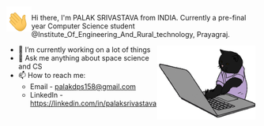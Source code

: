 <img align="left" width="50" height="50" src="hi.gif">

Hi there, I'm PALAK SRIVASTAVA from INDIA. Currently a pre-final year Computer Science student @Institute_Of_Engineering_And_Rural_technology, Prayagraj.





<img align="right" width="200" height="150" src="code-cat.gif">









- 🔭 I’m currently working on a lot of things
- 💬 Ask me anything about space science and CS
- 📫 How to reach me: 
  - Email - palakdps158@gmail.com
  - LinkedIn - https://linkedin.com/in/palaksrivastava
